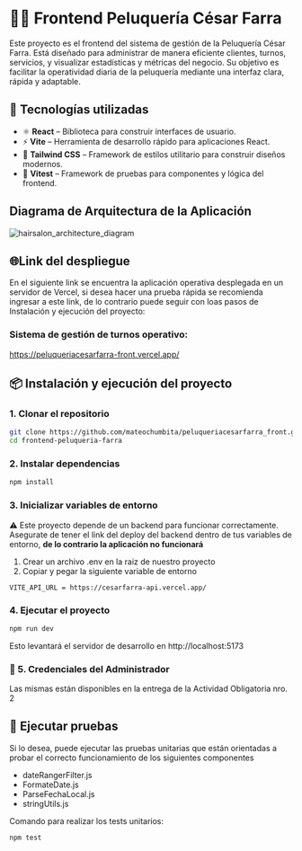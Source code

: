 # 💇‍♂️ Frontend Peluquería César Farra

Este proyecto es el frontend del sistema de gestión de la Peluquería César Farra. Está diseñado para administrar de manera eficiente clientes, turnos, servicios, y visualizar estadísticas y métricas del negocio. Su objetivo es facilitar la operatividad diaria de la peluquería mediante una interfaz clara, rápida y adaptable.

## 🚀 Tecnologías utilizadas

- ⚛️ **React** – Biblioteca para construir interfaces de usuario.
- ⚡ **Vite** – Herramienta de desarrollo rápido para aplicaciones React.
- 🎨 **Tailwind CSS** – Framework de estilos utilitario para construir diseños modernos.
- 🧪 **Vitest** – Framework de pruebas para componentes y lógica del frontend.

## Diagrama de Arquitectura de la Aplicación
![hairsalon_architecture_diagram](https://github.com/user-attachments/assets/1a15f9b4-3e43-468a-a32a-2595b8a2d040)


## 🌐Link del despliegue 
En el siguiente link se encuentra la aplicación operativa desplegada en un servidor de Vercel, si desea hacer una prueba rápida se recomienda ingresar a este link, de lo contrario puede seguir con loas pasos de Instalación y ejecución del proyecto:

### Sistema de gestión de turnos operativo:
<https://peluqueriacesarfarra-front.vercel.app/>

## 📦 Instalación y ejecución del proyecto

### 1. Clonar el repositorio

```bash
git clone https://github.com/mateochumbita/peluqueriacesarfarra_front.git
cd frontend-peluqueria-farra
```
### 2. Instalar dependencias
```bash
npm install

```
### 3. Inicializar variables de entorno
⚠️ Este proyecto depende de un backend para funcionar correctamente.
Asegurate de tener el link del deploy del backend dentro de tus variables de entorno, **de lo contrario la aplicación no funcionará**
1. Crear un archivo .env en la raiz de nuestro proyecto
2. Copiar y pegar la siguiente variable de entorno
   
```env
VITE_API_URL = https://cesarfarra-api.vercel.app/
```


### 4. Ejecutar el proyecto
```bash
npm run dev

```
Esto levantará el servidor de desarrollo en http://localhost:5173

### 🔐 5. Credenciales del Administrador
Las mismas están disponibles en la entrega de la Actividad Obligatoria nro. 2


## 🧪 Ejecutar pruebas
Si lo desea, puede ejecutar las pruebas unitarias que están orientadas a probar el correcto funcionamiento de los siguientes componentes 
- dateRangerFilter.js
- FormateDate.js
- ParseFechaLocal.js
- stringUtils.js


Comando para realizar los tests unitarios:

```bash
npm test

```





